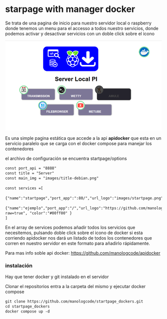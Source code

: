 # starpage with manager docker

Se trata de una pagina de inicio para nuestro servidor local o raspberry donde tenemos un menu para el accesso a todos nuestro servicios, donde podemos activar y desactivar servicios con un doble click sobre el icono

![screenshot](screenshot.png)

Es una simple pagina estática que accede a la api **apidocker** que esta en un servicio paralelo que se carga con el docker compose para manejar los contenedores

el archivo de configuración se encuentra startpage/options

    const port_api = "8888"
    const title = "Server"
    const main_img = "images/title-debian.png"

    const services =[
        {"name":"startpage","port_app":":80/","url_logo":"images/startpage.png"},
        {"name":"ejemplo","port_app":"/","url_logo":"https://github.com/manologcode/posits/blob/master/icon.png?raw=true", "color":"#00ff00" }
    ]

En el array de services podemos añadir todos los servicios que necesitemos, pulsando doble click sobre el icono de docker si esta corriendo apidocker nos dará un listado de todos los contenedores que corren en nuestro servidor en este formato para añadirlo rápidamente.

Para mas info soble api docker: https://github.com/manologcode/apidocker

### instalación

Hay que tener docker y git instalado en el servidor

Clonar el repositorios entra a la carpeta del mismo y ejecutar docker compose

    git clone https://github.com/manologcode/startpage_dockers.git
    cd startpage_dockers
    docker compose up -d



